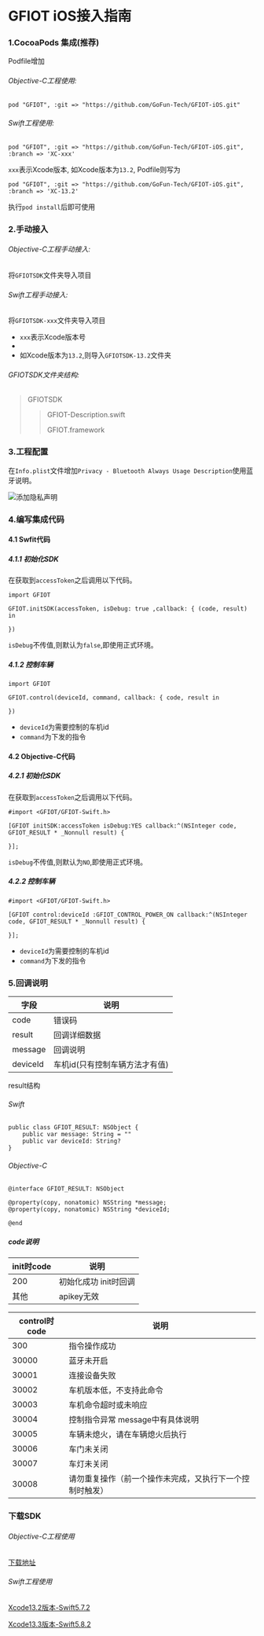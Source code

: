 # GFIOT iOS接入指南

### 1.CocoaPods 集成(推荐)

Podfile增加
###### Objective-C工程使用:
```
pod "GFIOT", :git => "https://github.com/GoFun-Tech/GFIOT-iOS.git"
```

###### Swift工程使用:
```
pod "GFIOT", :git => "https://github.com/GoFun-Tech/GFIOT-iOS.git", :branch => 'XC-xxx'
```
`xxx`表示Xcode版本, 如Xcode版本为`13.2`, Podfile则写为
```
pod "GFIOT", :git => "https://github.com/GoFun-Tech/GFIOT-iOS.git", :branch => 'XC-13.2'
```

执行`pod install`后即可使用

### 2.手动接入
###### Objective-C工程手动接入:
将`GFIOTSDK`文件夹导入项目

###### Swift工程手动接入:
将`GFIOTSDK-xxx`文件夹导入项目
* `xxx`表示Xcode版本号
* 
* 如Xcode版本为`13.2`,则导入`GFIOTSDK-13.2`文件夹


###### GFIOTSDK文件夹结构:
> GFIOTSDK
>> GFIOT-Description.swift
>>
>> GFIOT.framework


### 3.工程配置
在`Info.plist`文件增加`Privacy - Bluetooth Always Usage Description`使用蓝牙说明。

![添加隐私声明](https://imgpub1.shouqiev.com/gofunplatform/files/20230721/duUoubDOIf.png)

### 4.编写集成代码
#### 4.1 Swfit代码
##### 4.1.1 初始化SDK
在获取到`accessToken`之后调用以下代码。
```
import GFIOT

GFIOT.initSDK(accessToken, isDebug: true ,callback: { (code, result) in
    
})
```
`isDebug`不传值,则默认为`false`,即使用正式环境。

##### 4.1.2 控制车辆
```
import GFIOT

GFIOT.control(deviceId, command, callback: { code, result in

})
```
* `deviceId`为需要控制的车机id
* `command`为下发的指令

#### 4.2 Objective-C代码
##### 4.2.1 初始化SDK
在获取到`accessToken`之后调用以下代码。
```
#import <GFIOT/GFIOT-Swift.h>

[GFIOT initSDK:accessToken isDebug:YES callback:^(NSInteger code, GFIOT_RESULT * _Nonnull result) {
            
}];
```
`isDebug`不传值,则默认为`NO`,即使用正式环境。

##### 4.2.2 控制车辆
```
#import <GFIOT/GFIOT-Swift.h>

[GFIOT control:deviceId :GFIOT_CONTROL_POWER_ON callback:^(NSInteger code, GFIOT_RESULT * _Nonnull result) {
        
}];
```
* `deviceId`为需要控制的车机id
* `command`为下发的指令


### 5.回调说明
|字段|说明|
|--|--|
|code|错误码|
|result|回调详细数据|
|message|回调说明|
|deviceId|车机id(只有控制车辆方法才有值)|

result结构
###### Swift
```
public class GFIOT_RESULT: NSObject {
    public var message: String = ""
    public var deviceId: String?
}
```
###### Objective-C
```
@interface GFIOT_RESULT: NSObject 

@property(copy, nonatomic) NSString *message;
@property(copy, nonatomic) NSString *deviceId;

@end

```

##### code说明
|init时code|说明|
|--|--|
|200|初始化成功 init时回调|
|其他|apikey无效|

|control时code|说明|
|--|--|
|300|指令操作成功|
|30000|蓝牙未开启|
|30001|连接设备失败|
|30002|车机版本低，不支持此命令|
|30003|车机命令超时或未响应|
|30004|控制指令异常 message中有具体说明|
|30005|车辆未熄火，请在车辆熄火后执行|
|30006|车门未关闭|
|30007|车灯未关闭|
|30008|请勿重复操作（前一个操作未完成，又执行下一个控制时触发）|


### 下载SDK
###### Objective-C工程使用
[下载地址]()

###### Swift工程使用
[Xcode13.2版本-Swift5.7.2]()

[Xcode13.3版本-Swift5.8.2]()
